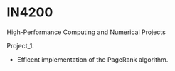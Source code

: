 # IN4200
High-Performance Computing and Numerical Projects

Project_1:
 - Efficent implementation of the PageRank algorithm.
